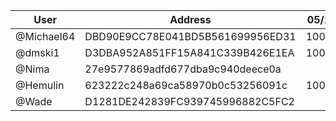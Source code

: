 | User      | Address | 05/10 | 12/10 | 19/10 | 26/10 |
|-----------| -------- | -------- |-------|-------|-------|
| @Michael64 | DBD90E9CC78E041BD5B561699956ED31	| 10000 | 10000 | 10000 | 10000 |
| @dmski1 | D3DBA952A851FF15A841C339B426E1EA	| 10000 | 10000 | 10000 | 10000 |
| @Nima | 27e9577869adfd677dba9c940deece0a	|  | 10000 |  | 10000 |
| @Hemulin | 623222c248a69ca58970b0c53256091c	| 10000 | 10000 | 10000 | 10000 |
| @Wade | D1281DE242839FC939745996882C5FC2	|  | |  | 10000 |
